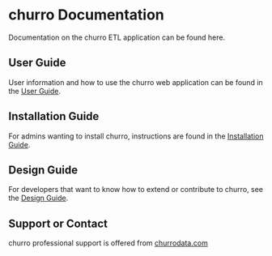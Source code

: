 # churro Documentation

Documentation on the churro ETL application can be found here.

## User Guide

User information and how to use the churro web application can be found in the [User Guide](user-guide.md).

## Installation Guide

For admins wanting to install churro, instructions are found in the [Installation Guide](installation-guide.md).


## Design Guide

For developers that want to know how to extend or contribute to churro, see the [Design Guide](design-guide.md).


## Support or Contact

churro professional support is offered from [churrodata.com](https://churrodata.com/)
